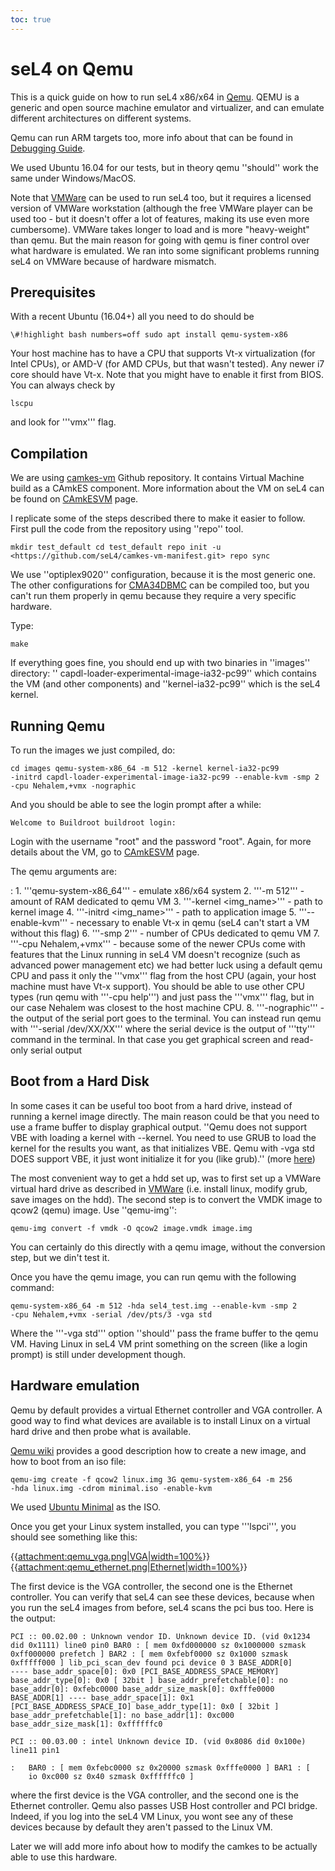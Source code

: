 ```yaml
---
toc: true
---
```


# seL4 on Qemu


This is a quick guide on how to run seL4 x86/x64 in
[Qemu](http://www.qemu.org/). QEMU is a generic and open source
machine emulator and virtualizer, and can emulate different
architectures on different systems.

Qemu can run ARM targets too, more info about that can be found in
[Debugging Guide](https://wiki.sel4.systems/Debugging%20guide#Qemu).

We used Ubuntu 16.04 for our tests, but in theory qemu ''should'' work
the same under Windows/MacOS.

Note that [VMWare](https://wiki.sel4.systems/Hardware/VMware)
can be used to run seL4 too, but it requires a licensed version of
VMWare workstation (although the free VMWare player can be used too -
but it doesn't offer a lot of features, making its use even more
cumbersome). VMWare takes longer to load and is more "heavy-weight" than
qemu. But the main reason for going with qemu is finer control over what
hardware is emulated. We ran into some significant problems running seL4
on VMWare because of hardware mismatch.

## Prerequisites


With a recent Ubuntu (16.04+) all you need to do should be

`\#!highlight bash numbers=off sudo apt install qemu-system-x86 `

Your host machine has to have a CPU that supports Vt-x virtualization
(for Intel CPUs), or AMD-V (for AMD CPUs, but that wasn't tested). Any
newer i7 core should have Vt-x. Note that you might have to enable it
first from BIOS. You can always check by

` lscpu `

and look for '''vmx''' flag.

## Compilation


We are using [camkes-vm](https://github.com/seL4/camkes-vm)
Github repository. It contains Virtual Machine build as a CAmkES
component. More information about the VM on seL4 can be found on
[CAmkESVM](https://wiki.sel4.systems/CAmkESVM) page.

I replicate some of the steps described there to make it easier to
follow. First pull the code from the repository using ''repo'' tool.
```
mkdir test_default cd test_default repo init -u
<https://github.com/seL4/camkes-vm-manifest.git> repo sync
```

We use ''optiplex9020'' configuration, because it is the most generic
one. The other configurations for
[CMA34DBMC](https://wiki.sel4.systems/CMA34DBMC) can be
compiled too, but you can't run them properly in qemu because they
require a very specific hardware.

Type:
``` make clean make optiplex9020_defconfig make silentoldconfig
make
```

If everything goes fine, you should end up with two binaries in
''images'' directory: '' capdl-loader-experimental-image-ia32-pc99''
which contains the VM (and other components) and ''kernel-ia32-pc99''
which is the seL4 kernel.

## Running Qemu


To run the images we just compiled, do:
```
cd images qemu-system-x86_64 -m 512 -kernel kernel-ia32-pc99
-initrd capdl-loader-experimental-image-ia32-pc99 --enable-kvm -smp 2
-cpu Nehalem,+vmx -nographic
```

And you should be able to see the login prompt after a while:

` Welcome to Buildroot buildroot login: `

Login with the username "root" and the password "root". Again, for more
details about the VM, go to
[CAmkESVM](https://wiki.sel4.systems/CAmkESVM) page.

The qemu arguments are:

:   1.  '''qemu-system-x86_64''' - emulate x86/x64 system
    2.  '''-m 512''' - amount of RAM dedicated to qemu VM
    3.  '''-kernel <img_name>''' - path to kernel image
    4.  '''-initrd <img_name>''' - path to application image
    5.  '''--enable-kvm''' - necessary to enable Vt-x in qemu (seL4
        can't start a VM without this flag)
    6.  '''-smp 2''' - number of CPUs dedicated to qemu VM
    7.  '''-cpu Nehalem,+vmx''' - because some of the newer CPUs come
        with features that the Linux running in seL4 VM doesn't
        recognize (such as advanced power management etc) we had better
        luck using a default qemu CPU and pass it only the '''vmx'''
        flag from the host CPU (again, your host machine must have
        Vt-x support). You should be able to use other CPU types (run
        qemu with '''-cpu help''') and just pass the '''vmx''' flag, but
        in our case Nehalem was closest to the host machine CPU.
    8.  '''-nographic''' - the output of the serial port goes to
        the terminal. You can instead run qemu with '''-serial
        /dev/XX/XX''' where the serial device is the output of '''tty'''
        command in the terminal. In that case you get graphical screen
        and read-only serial output

## Boot from a Hard Disk


In some cases it can be useful too boot from a hard drive, instead of
running a kernel image directly. The main reason could be that you need
to use a frame buffer to display graphical output. ''Qemu does not
support VBE with loading a kernel with --kernel. You need to use GRUB to
load the kernel for the results you want, as that initializes VBE. Qemu
with -vga std DOES support VBE, it just wont initialize it for you (like
grub).'' (more
[here](http://f.osdev.org/viewtopic.php?f=1&t=27927))

The most convenient way to get a hdd set up, was to first set up a
VMWare virtual hard drive as described in
[VMWare](https://wiki.sel4.systems/Hardware/VMware) (i.e.
install linux, modify grub, save images on the hdd). The second step is
to convert the VMDK image to qcow2 (qemu) image. Use ''qemu-img'':

` qemu-img convert -f vmdk -O qcow2 image.vmdk image.img `

You can certainly do this directly with a qemu image, without the
conversion step, but we din't test it.

Once you have the qemu image, you can run qemu with the following
command:
```
qemu-system-x86_64 -m 512 -hda sel4_test.img --enable-kvm -smp 2
-cpu Nehalem,+vmx -serial /dev/pts/3 -vga std
```

Where the '''-vga std''' option ''should'' pass the frame buffer to the
qemu VM. Having Linux in seL4 VM print something on the screen (like a
login prompt) is still under development though.

## Hardware emulation


Qemu by default provides a virtual Ethernet controller and VGA
controller. A good way to find what devices are available is to install
Linux on a virtual hard drive and then probe what is available.

[Qemu wiki](https://en.wikibooks.org/wiki/QEMU/Images#Creating_an_image) provides a good description how to create a new image, and how
to boot from an iso file:
```
qemu-img create -f qcow2 linux.img 3G qemu-system-x86_64 -m 256
-hda linux.img -cdrom minimal.iso -enable-kvm
```

We used
[Ubuntu Minimal](https://help.ubuntu.com/community/Installation/MinimalCD) as the ISO.

Once you get your Linux system installed, you can type '''lspci''', you
should see something like this:

{{[attachment:qemu_vga.png|VGA|width=100%](attachment:qemu_vga.png%7CVGA%7Cwidth=100%)}}
{{[attachment:qemu_ethernet.png|Ethernet|width=100%](attachment:qemu_ethernet.png%7CEthernet%7Cwidth=100%)}}

The first device is the VGA controller, the second one is the Ethernet
controller. You can verify that seL4 can see these devices, because when
you run the seL4 images from before, seL4 scans the pci bus too. Here is
the output:
```
PCI :: 00.02.00 : Unknown vendor ID. Unknown device ID. (vid 0x1234
did 0x1111) line0 pin0 BAR0 : [ mem 0xfd000000 sz 0x1000000 szmask
0xff000000 prefetch ] BAR2 : [ mem 0xfebf0000 sz 0x1000 szmask
0xfffff000 ] lib_pci_scan_dev found pci device 0 3 BASE_ADDR[0]
---- base_addr_space[0]: 0x0 [PCI_BASE_ADDRESS_SPACE_MEMORY]
base_addr_type[0]: 0x0 [ 32bit ] base_addr_prefetchable[0]: no
base_addr[0]: 0xfebc0000 base_addr_size_mask[0]: 0xfffe0000
BASE_ADDR[1] ---- base_addr_space[1]: 0x1
[PCI_BASE_ADDRESS_SPACE_IO] base_addr_type[1]: 0x0 [ 32bit ]
base_addr_prefetchable[1]: no base_addr[1]: 0xc000
base_addr_size_mask[1]: 0xffffffc0

PCI :: 00.03.00 : intel Unknown device ID. (vid 0x8086 did 0x100e) line11 pin1

:   BAR0 : [ mem 0xfebc0000 sz 0x20000 szmask 0xfffe0000 ] BAR1 : [
    io 0xc000 sz 0x40 szmask 0xffffffc0 ]
```

where the first device is the VGA controller, and the second one is the
Ethernet controller. Qemu also passes USB Host controller and PCI
bridge. Indeed, if you log into the seL4 VM Linux, you wont see any of
these devices because by default they aren't passed to the Linux VM.

Later we will add more info about how to modify the camkes to be
actually able to use this hardware.
